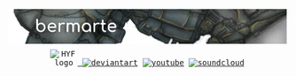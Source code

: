 <img align="right" src="https://github.com/bermarte/bermarte/blob/master/bermarte.webp">  


<div align="center">
    <kbd>
        <kbd>
            <a href="https://hackyourfuture.be" target"_blank">
                <img alt="HYF logo" width="50" src="https://cdn.jsdelivr.net/gh/bermarte/bermarte/hyf.png" style="margin-top: 10px;
    display:inline-block;">
            </a>
        </kbd>
        <a href="https://www.deviantart.com/bermarte"  target"_blank">
            <img alt="deviantart" src="https://img.shields.io/website?down_message=down&label=website&logo=deviantart&up_color=green&up_message=art&url=https://www.deviantart.com/bermarte"></a>
        <a href="https://www.youtube.com/channel/UCDzbI9k3mfPx1xPMrJY5IMA"  target"_blank">
            <img alt="youtube" src="https://img.shields.io/website?down_message=down&label=website&logo=youtube&up_color=green&up_message=youtube&url=https://www.youtube.com/channel/UCDzbI9k3mfPx1xPMrJY5IMA"></a>
        <a href="https://soundcloud.com/cardiosalma">
            <img alt="soundcloud" src="https://img.shields.io/website?down_message=down&label=website&up_color=green&up_message=sound&logo=soundcloud&logoColor=orange&url=https://soundcloud.com/cardiosalma"></a>
    </kbd>
</div>
<!--

**bermarte/bermarte** is a ✨ _special_ ✨ repository because its `README.md` (this file) appears on your GitHub profile.
### Hi there 👋

![Website](https://img.shields.io/website?down_message=down&label=website&logo=deviantart&up_color=green&up_message=art&url=https://www.deviantart.com/bermarte)
![Website](https://img.shields.io/website?down_message=down&label=website&logo=youtube&up_color=green&up_message=youtube&url=https://www.youtube.com/channel/FUCDzbI9k3mfPx1xPMrJY5IMA)
![Website](https://img.shields.io/website?down_message=down&label=sound&up_color=green&up_message=sound&logo=soundcloud&logoColor=orange&url=https://soundcloud.com/cardiosalma)


![bermarte's github stats](https://github-readme-stats.vercel.app/api?username=bermarte&show_icons=false&hide_border=true?count_private=true&hide_rank=true&show_owner=true&line_height=14&hide_title=true&layout=compact&text_color=798080)

[![HitCount](http://hits.dwyl.com/bermarte/bermarte.svg)](http://hits.dwyl.com/bermarte/)

Here are some ideas to get you started:

- 🔭 I’m currently working on ...
- 🌱 I’m currently learning ...
- 👯 I’m looking to collaborate on ...
- 🤔 I’m looking for help with ...
- 💬 Ask me about ...
- 📫 How to reach me: ...
- 😄 Pronouns: ...
- ⚡ Fun fact: ...
-->
